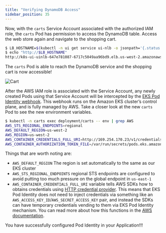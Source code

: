 ```yaml
---
title: "Verifying DynamoDB Access"
sidebar_position: 35
---
```


Now, with the `carts` Service Account associated with the authorized IAM role, the `carts` Pod has permission to access the DynamoDB table. Access the web store again and navigate to the shopping cart.

```bash
$ LB_HOSTNAME=$(kubectl -n ui get service ui-nlb -o jsonpath='{.status.loadBalancer.ingress[*].hostname}{"\n"}')
$ echo "http://$LB_HOSTNAME"
http://k8s-ui-uinlb-647e781087-6717c5049aa96bd9.elb.us-west-2.amazonaws.com
```

The `carts` Pod is able to reach the DynamoDB service and the shopping cart is now accessible!

![Cart](/img/sample-app-screens/shopping-cart.webp)

After the AWS IAM role is associated with the Service Account, any newly created Pods using that Service Account will be intercepted by the [EKS Pod Identity webhook](https://github.com/aws/amazon-eks-pod-identity-webhook). This webhook runs on the Amazon EKS cluster’s control plane, and is fully managed by AWS. Take a closer look at the new `carts` Pod to see the new environment variables.

```bash
$ kubectl -n carts exec deployment/carts -- env | grep AWS
AWS_STS_REGIONAL_ENDPOINTS=regional
AWS_DEFAULT_REGION=us-west-2
AWS_REGION=us-west-2
AWS_CONTAINER_CREDENTIALS_FULL_URI=http://169.254.170.23/v1/credentials
AWS_CONTAINER_AUTHORIZATION_TOKEN_FILE=/var/run/secrets/pods.eks.amazonaws.com/serviceaccount/eks-pod-identity-token
```

Things that are worth noting are:

- `AWS_DEFAULT_REGION` The region is set automatically to the same as our EKS cluster
- `AWS_STS_REGIONAL_ENDPOINTS` regional STS endpoints are configured to avoid putting too much pressure on the global endpoint in `us-east-1`
- `AWS_CONTAINER_CREDENTIALS_FULL_URI` variable tells AWS SDKs how to obtains credentials using [HTTP credential provider](https://docs.aws.amazon.com/sdkref/latest/guide/feature-container-credentials.html). This means that EKS Pod Identity does not need to inject credentials via something like an `AWS_ACCESS_KEY_ID`/`AWS_SECRET_ACCESS_KEY` pair, and instead the SDKs can have temporary credentials vending to them via EKS Pod Identity mechanism. You can read more about how this functions in the [AWS documentation](https://docs.aws.amazon.com/eks/latest/userguide/pod-identities.html).

You have successfully configured Pod Identity in your Application!!!
